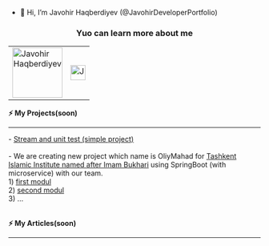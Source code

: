 - 👋 Hi, I’m Javohir Haqberdiyev (@JavohirDeveloperPortfolio)<br>
<h3 align="center">Yuo can learn more about me</h3>
<table align="center">
  <tr>
    <td><a href="https://www.linkedin.com/in/javohir-haqberdiyev-96a39b200/"><img src="https://logowik.com/content/uploads/images/linkedin-new4645.jpg" alt="Javohir Haqberdiyev" height="100"></a>
</td>
    <td><a href="https://leetcode.com/Haqberdiyev_Javohir/"><img src="https://upload.wikimedia.org/wikipedia/commons/thumb/0/0a/LeetCode_Logo_black_with_text.svg/687px-LeetCode_Logo_black_with_text.svg.png?20200122084501" alt="Javohir Haqberdiyev" height="30"></a>
</td>
  </tr>
</table>

<b>⚡ My Projects(soon)</b>
<hr>
- <a href="https://github.com/JavohirDeveloperPortfolio/Streams-with-unit-testing-example">Stream and unit test (simple project)</a><br><br>
- We are creating new project which name is OliyMahad for <a href="https://oliymahad.uz/en/">Tashkent Islamic Institute named after Imam Bukhari</a> using SpringBoot (with microservice) with our team.<br>
  1) <a href="https://github.com/JavohirDeveloperPortfolio/User-Section-of-Oliy-Mahad-project">first modul</a><br>
  2) <a href="https://github.com/JavohirDeveloperPortfolio/Course-section-of-Oliy-Mahad-project">second modul </a><br>
  3) ...<br><br>

<b>⚡ My Articles(soon)</b>
<hr>


<!---
JavohirDeveloperPortfolio/JavohirDeveloperPortfolio is a ✨ special ✨ repository because its `README.md` (this file) appears on your GitHub profile.
You can click the Preview link to take a look at your changes.
--->
